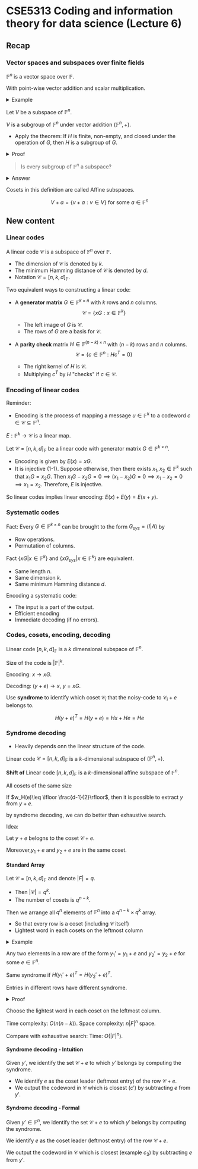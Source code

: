 # CSE5313 Coding and information theory for data science (Lecture 6)

## Recap

### Vector spaces and subspaces over finite fields

$\mathbb{F}^n$ is a vector space over $\mathbb{F}$.

With point-wise vector addition and scalar multiplication.

<details>
<summary>Example</summary>

$\mathbb{F}_2^4$ is a vector space over $\mathbb{F}_2$.

Let $v=\begin{pmatrix}
1 & 1 & 1 & 1
\end{pmatrix}$

Then $v$ is a vector in $\mathbb{F}_2^4$ that's "orthogonal" to itself.

$v\cdot v=1+1+1+1=4=0$ in $\mathbb{F}_2$.

In general field, the dual space and space may intersect non-trivially.

</details>

Let $V$ be a subspace of $\mathbb{F}^n$.

$V$ is a subgroup of $\mathbb{F}^n$ under vector addition $(\mathbb{F}^n,+)$.

- Apply the theorem: If $H$ is finite, non-empty, and closed under the operation of $G$, then $H$ is a subgroup of $G$.

<details>
<summary>Proof</summary>
Since $H\subseteq G$, $H$ is non-empty and closed under the operation of $G$ and finite, then $H\leq G$.

left to show:

Associativity: inherited from $G$.

Unit element: $0\in H$.

Consider $a\in H$, $a,a^2,a^3,\cdots$ are in $H$. Since $H$ is finite, there exists $i,j\in\mathbb{N}$ such that $a^i=a^j$.

Then $a^i=a^j\iff a^{i-j}=e\in H$.

Inverses: $a^{-1}\in H$.

Automatically holds for unit element traversing.

</details>

> Is every subgroup of $\mathbb{F}^n$ a subspace?

<details>
<summary>Answer</summary>
No.

Consider $F_4=\{0,1,x,x+1\}$ (field extension of $\mathbb{F}_2$ with $p(x)=x$).

$F_4^2=\{(a,b):a,b\in F_4\}$, $\{(0,0),(1,1)\}$ is a subgroup of $(F_4^2,+)$.

But the span of $F_4\{(1,1)\}$ is $\{(0,0),(1,1),(x,x),(x+1,x+1)\}\neq \{(0,0),(1,1)\}$, which is not a subspace of $F_4^2$.

</details>

Cosets in this definition are called Affine subspaces.

$$
V+a=\{v+a:v\in V\}\text{ for some }a\in \mathbb{F}^n
$$

## New content

### Linear codes

A linear code $\mathcal{C}$ is a subspace of $\mathbb{F}^n$ over $\mathbb{F}$.

- The dimension of $\mathcal{C}$ is denoted by $k$.
- The minimum Hamming distance of $\mathcal{C}$ is denoted by $d$.
- Notation $\mathcal{C}= [n,k,d]_{\mathbb{F}}$.

Two equivalent ways to constructing a linear code:

- A **generator matrix** $G\in \mathbb{F}^{k\times n}$ with $k$ rows and $n$ columns.
  $$
  \mathcal{C}=\{xG:x\in \mathbb{F}^k\}
  $$
  - The left image of $G$ is $\mathcal{C}$.
  - The rows of $G$ are a basis for $\mathcal{C}$.

- A **parity check** matrix $H\in \mathbb{F}^{(n-k)\times n}$ with $(n-k)$ rows and $n$ columns.
  $$
  \mathcal{C}=\{c\in \mathbb{F}^n:Hc^T=0\}
  $$
  - The right kernel of $H$ is $\mathcal{C}$.
  - Multiplying $c^T$ by $H$ "checks" if $c\in \mathcal{C}$.

### Encoding of linear codes

Reminder:

- Encoding is the process of mapping a message $u\in \mathbb{F}^k$ to a codeword $c\in \mathcal{C}\subseteq \mathbb{F}^n$.

$E: \mathbb{F}^k\to \mathcal{C}$ is a linear map.

Let $\mathcal{C}= [n,k,d]_{\mathbb{F}}$ be a linear code with generator matrix $G\in \mathbb{F}^{k\times n}$.

- Encoding is given by $E(x)=xG$.
- It is injective (1-1). Suppose otherwise, then there exists $x_1,x_2\in \mathbb{F}^k$ such that $x_1G=x_2G$. Then $x_1G-x_2G=0\implies (x_1-x_2)G=0\implies x_1-x_2=0\implies x_1=x_2$. Therefore, $E$ is injective.

So linear codes implies linear encoding: $E(x)+E(y)=E(x+y)$.

### Systematic codes

Fact: Every $G\in \mathbb{F}^{k\times n}$ can be brought to the form $G_{sys}=(I|A)$ by

- Row operations.
- Permutation of columns.

Fact $\{xG|x\in \mathbb{F}^k\}$ and $\{xG_{sys}|x\in \mathbb{F}^k\}$ are equivalent.

- Same length $n$.
- Same dimension $k$.
- Same minimum Hamming distance $d$.

Encoding a systematic code:

- The input is a part of the output.
- Efficient encoding
- Immediate decoding (if no errors).

### Codes, cosets, encoding, decoding

Linear code $[n,k,d]_{\mathbb{F}}$ is a $k$ dimensional subspace of $\mathbb{F}^n$.

Size of the code is $|\mathbb{F}|^k$.

Encoding: $x\to xG$.

Decoding: $(y+e)\to x$, $y=xG$.

Use **syndrome** to identify which coset $\mathcal{C}_i$ that the noisy-code to $\mathcal{C}_i+e$ belongs to.

$$
H(y+e)^T=H(y+e)=Hx+He=He
$$

### Syndrome decoding

- Heavily depends onn the linear structure of the code.

Linear code $\mathcal{C}= [n,k,d]_{\mathbb{F}}$ is a $k$-dimensional subspace of $(\mathbb{F}^n,+)$.

**Shift of** Linear code $[n,k,d]_{\mathbb{F}}$ is a $k$-dimensional affine subspace of $\mathbb{F}^n$.

All cosets of the same size

If $w_H(e)\leq \lfloor \frac{d-1}{2}\rfloor$, then it is possible to extract $y$ from $y+e$.

by syndrome decoding, we can do better than exhaustive search.

Idea:

Let $y+e$ belogns to the coset $\mathcal{C}+e$.

Moreover,$y_1+e$ and $y_2+e$ are in the same coset.

#### Standard Array

Let $\mathcal{C}= [n,k,d]_{\mathbb{F}}$ and denote $|F|=q$.

- Then $|\mathcal{C}|=q^k$.
- The number of cosets is $q^{n-k}$.

Then we arrange all $q^n$ elements of $\mathbb{F}^n$ into a $q^{n-k}\times q^k$ array.

- So that every row is a coset (including $\mathcal{C}$ itself)
- Lightest word in each cosets on the leftmost column

<details>
<summary>Example</summary>

Let $\mathbb{F}=\mathbb{Z}_2$ and $C=\{xG|x\in \mathbb{F}_2\}$

$$
G=\begin{pmatrix}
1 & 0 & 1 & 1 & 0\\
0 & 1 & 1 & 0 & 1
\end{pmatrix}
$$

So $\mathcal{C}=\{00000,10110,01011,11101\}$.

Then $G=[5,2,3]_2$.

The standard array is:

First row is $\mathcal{C}$.

Second row is $\mathcal{C}+(00001)$,

Third row is $\mathcal{C}+(00010)$.

Fourth row is $\mathcal{C}+(00100)$.

|00000|10110|01011|11101|
|---|---|---|---|
|00001|10111|01010|11100|
|00010|10100|01001|11110|
|00100|10010|01101|11000|

</details>

Any two elements in a row are of the form $y_1'=y_1+e$ and $y_2'=y_2+e$ for some $e\in \mathbb{F}^n$.

Same syndrome if $H(y_1'+e)^T=H(y_2'+e)^T$.

Entries in different rows have different syndrome.

<details>
<summary>Proof</summary>


</details>

Choose the lightest word in each coset on the leftmost column.

Time complexity: $O(n(n-k))$. Space complexity: $n|F|^n$ space.

Compare with exhaustive search: Time: $O(|F|^n)$.

#### Syndrome decoding - Intuition

Given $y'$, we identify the set $\mathcal{C} + e$ to which $y'$ belongs by computing the syndrome.

- We identify $e$ as the coset leader (leftmost entry) of the row $\mathcal{C} + e$.
- We output the codeword in $\mathcal{C}$ which is closest ($c'$) by subtracting $e$ from $y'$.

#### Syndrome decoding - Formal

Given $y'\in \mathbb{F}^n$, we identify the set $\mathcal{C}+e$ to which $y'$ belongs by computing the syndrome.

We identify $e$ as the coset leader (leftmost entry) of the row $\mathcal{C}+e$.

We output the codeword in $\mathcal{C}$ which is closest (example $c_3$) by subtracting $e$ from $y'$.
